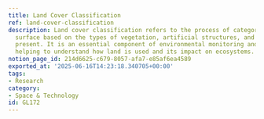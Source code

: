 ```yaml
---
title: Land Cover Classification
ref: land-cover-classification
description: Land cover classification refers to the process of categorizing the Earth's
  surface based on the types of vegetation, artificial structures, and other materials
  present. It is an essential component of environmental monitoring and resource management,
  helping to understand how land is used and its impact on ecosystems.
notion_page_id: 214d6625-c679-8057-afa7-e85af6ea4589
exported_at: '2025-06-16T14:23:18.340705+00:00'
tags:
- Research
category:
- Space & Technology
id: GL172
---
```


